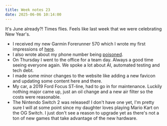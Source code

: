 ```yaml
---
title: Week notes 23
date: 2025-06-06 10:14:00
---
```


It's June already?! Times flies. Feels like last week that we were celebrating New Year's.

- I received my new Garmin Forerunner 570 which I wrote my first impressions of [here](/posts/garmin-forerunner-570/).
- I also wrote about my phone number being [poisoned](/posts/my-phone-number-is-poisoned/).
- On Thursday I went to the office for a team day. Always a good time seeing everyone again. We spoke a lot about AI, automated testing and tech debt.
- I made some minor changes to the website like adding a new favicon and updating some content here and there.
- My car, a 2019 Ford Focus ST-line, had to go in for maintenance. Luckily nothing major came up, just an oil change and a new air filter so the costs were reasonable.
- The Nintendo Switch 2 was released! I don't have one yet, I'm pretty sure I will at some point since my daughter loves playing Mario Kart on the OG Switch. I just don't see a reason to upgrade yet as there's not a ton of new games that take advantage of the new hardware.
